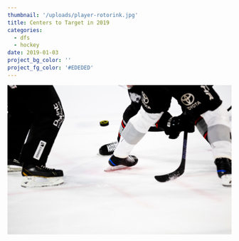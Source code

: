 ```yaml
---
thumbnail: '/uploads/player-rotorink.jpg'
title: Centers to Target in 2019
categories:
  - dfs
  - hockey
date: 2019-01-03
project_bg_color: ''
project_fg_color: '#EDEDED'
---
```


![](/uploads/player-rotorink.jpg)

